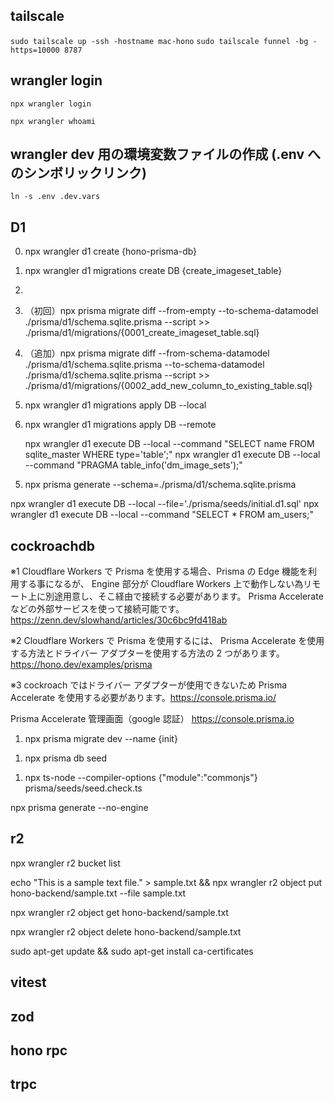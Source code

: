 ## tailscale

`sudo tailscale up -ssh -hostname mac-hono`
`sudo tailscale funnel -bg -https=10000 8787`

## wrangler login

`npx wrangler login`

<!-- 以下の方法でmacでしか成功しなかった -->
<!-- https://zenn.dev/frog/articles/f77b80a0d78497 -->

`npx wrangler whoami`

## wrangler dev 用の環境変数ファイルの作成 (.env へのシンボリックリンク)

`ln -s .env .dev.vars`

## D1

<!-- webGUIから作成したDBではマイグレーションが効かなかったのでCLIから作成した -->

0. npx wrangler d1 create {hono-prisma-db}
<!-- マイグレーション -->
1. npx wrangler d1 migrations create DB {create_imageset_table}
2.
3. （初回）npx prisma migrate diff --from-empty --to-schema-datamodel ./prisma/d1/schema.sqlite.prisma --script >> ./prisma/d1/migrations/{0001_create_imageset_table.sql}
4. （追加）npx prisma migrate diff --from-schema-datamodel ./prisma/d1/schema.sqlite.prisma --to-schema-datamodel ./prisma/d1/schema.sqlite.prisma --script >> ./prisma/d1/migrations/{0002_add_new_column_to_existing_table.sql}

5. npx wrangler d1 migrations apply DB --local
6. npx wrangler d1 migrations apply DB --remote
   <!-- テーブル確認. --> npx wrangler d1 execute DB --local --command "SELECT name FROM sqlite_master WHERE type='table';"
   <!-- カラム確認. --> npx wrangler d1 execute DB --local --command "PRAGMA table_info('dm_image_sets');"

<!-- prismaクライアント再作成 -->

5. npx prisma generate --schema=./prisma/d1/schema.sqlite.prisma

<!-- シード作成 -->

npx wrangler d1 execute DB --local --file='./prisma/seeds/initial.d1.sql'
npx wrangler d1 execute DB --local --command "SELECT \* FROM am_users;"

## cockroachdb

※1 Cloudflare Workers で Prisma を使用する場合、Prisma の Edge 機能を利用する事になるが、
Engine 部分が Cloudflare Workers 上で動作しない為リモート上に別途用意し、そこ経由で接続する必要があります。
Prisma Accelerate などの外部サービスを使って接続可能です。https://zenn.dev/slowhand/articles/30c6bc9fd418ab

※2 Cloudflare Workers で Prisma を使用するには、
Prisma Accelerate を使用する方法とドライバー アダプターを使用する方法の 2 つがあります。https://hono.dev/examples/prisma

※3 cockroach ではドライバー アダプターが使用できないため Prisma Accelerate を使用する必要があります。https://console.prisma.io/

Prisma Accelerate 管理画面（google 認証）
https://console.prisma.io

<!-- マイグレーション -->

1. npx prisma migrate dev --name {init}
<!-- シード -->
1. npx prisma db seed
<!-- 確認 -->
1. npx ts-node --compiler-options {\"module\":\"commonjs\"} prisma/seeds/seed.check.ts
<!-- prismaクライアント再作成 -->
npx prisma generate --no-engine

## r2
<!-- バケット一覧取得 -->
npx wrangler r2 bucket list
<!-- サンプルファイルのアップロード -->
echo "This is a sample text file." > sample.txt && npx wrangler r2 object put hono-backend/sample.txt --file sample.txt
<!-- サンプルファイルのダウンロード -->
npx wrangler r2 object get hono-backend/sample.txt
<!-- サンプルファイルの削除 -->
npx wrangler r2 object delete hono-backend/sample.txt

sudo apt-get update && sudo apt-get install ca-certificates


## vitest

## zod

## hono rpc

## trpc